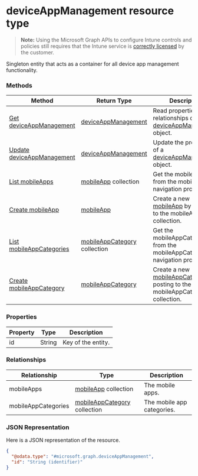 ﻿# deviceAppManagement resource type> **Note:** Using the Microsoft Graph APIs to configure Intune controls and policies still requires that the Intune service is [correctly licensed](https://www.microsoft.com/en-us/cloud-platform/microsoft-intune-pricing) by the customer.

Singleton entity that acts as a container for all device app management functionality.
### Methods
|Method|Return Type|Description|
|---|---|---|
|[Get deviceAppManagement](../api/intune_apps_deviceappmanagement_get.md)|[deviceAppManagement](../resources/intune_apps_deviceappmanagement.md)|Read properties and relationships of the [deviceAppManagement](../resources/intune_apps_deviceappmanagement.md) object.|
|[Update deviceAppManagement](../api/intune_apps_deviceappmanagement_update.md)|[deviceAppManagement](../resources/intune_apps_deviceappmanagement.md)|Update the properties of a [deviceAppManagement](../resources/intune_apps_deviceappmanagement.md) object.|
|[List mobileApps](../api/intune_apps_deviceappmanagement_list_mobileapp.md)|[mobileApp](../resources/intune_apps_mobileapp.md) collection|Get the mobileApps from the mobileApps navigation property.|
|[Create mobileApp](../api/intune_apps_deviceappmanagement_create_mobileapp.md)|[mobileApp](../resources/intune_apps_mobileapp.md)|Create a new [mobileApp](../resources/intune_apps_mobileapp.md) by posting to the mobileApps collection.|
|[List mobileAppCategories](../api/intune_apps_deviceappmanagement_list_mobileappcategory.md)|[mobileAppCategory](../resources/intune_apps_mobileappcategory.md) collection|Get the mobileAppCategories from the mobileAppCategories navigation property.|
|[Create mobileAppCategory](../api/intune_apps_deviceappmanagement_create_mobileappcategory.md)|[mobileAppCategory](../resources/intune_apps_mobileappcategory.md)|Create a new [mobileAppCategory](../resources/intune_apps_mobileappcategory.md) by posting to the mobileAppCategories collection.|

### Properties
|Property|Type|Description|
|---|---|---|
|id|String|Key of the entity.|

### Relationships
|Relationship|Type|Description|
|---|---|---|
|mobileApps|[mobileApp](../resources/intune_apps_mobileapp.md) collection|The mobile apps.|
|mobileAppCategories|[mobileAppCategory](../resources/intune_apps_mobileappcategory.md) collection|The mobile app categories.|

### JSON Representation
Here is a JSON representation of the resource.
<!-- {
  "blockType": "resource",
  "keyProperty": "id",
  "@odata.type": "microsoft.graph.deviceAppManagement"
}
-->
```json
{
  "@odata.type": "#microsoft.graph.deviceAppManagement",
  "id": "String (identifier)"
}
```



